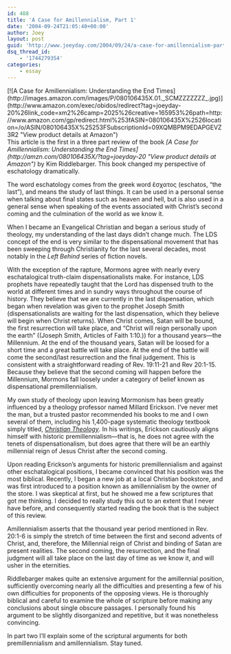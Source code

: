 ```yaml
---
id: 488
title: 'A Case for Amillennialism, Part 1'
date: '2004-09-24T21:05:40+00:00'
author: Joey
layout: post
guid: 'http://www.joeyday.com/2004/09/24/a-case-for-amillennialism-part-1'
dsq_thread_id:
    - '1744279354'
categories:
    - essay
---
```


<div class="alignleft">[![A Case for Amillennialism: Understanding the End Times](http://images.amazon.com/images/P/080106435X.01._SCMZZZZZZZ_.jpg)](http://www.amazon.com/exec/obidos/redirect?tag=joeyday-20%26link_code=xm2%26camp=2025%26creative=165953%26path=http://www.amazon.com/gp/redirect.html%253fASIN=080106435X%2526location=/o/ASIN/080106435X%25253FSubscriptionId=09XQMBPM9EDAPGEVZ3R2 "View product details at Amazon")</div>This article is the first in a three part review of the book <cite>[A Case for Amillennialism: Understanding the End Times](http://amzn.com/080106435X/?tag=joeyday-20 "View product details at Amazon")</cite> by Kim Riddlebarger. This book changed my perspective of eschatology dramatically.

The word eschatology comes from the greek word ἔσχατος (eschatos, “the last”), and means the study of last things. It can be used in a personal sense when talking about final states such as heaven and hell, but is also used in a general sense when speaking of the events associated with Christ’s second coming and the culmination of the world as we know it.

When I became an Evangelical Christian and began a serious study of theology, my understanding of the last days didn’t change much. The LDS concept of the end is very similar to the dispensational movement that has been sweeping through Christianity for the last several decades, most notably in the <cite>Left Behind</cite> series of fiction novels.

With the exception of the rapture, Mormons agree with nearly every eschatalogical truth-claim dispensationalists make. For instance, LDS prophets have repeatedly taught that the Lord has dispensed truth to the world at different times and in sundry ways throughout the course of history. They believe that we are currently in the last dispensation, which began when revelation was given to the prophet Joseph Smith (dispensationalists are waiting for the last dispensation, which they believe will begin when Christ returns). When Christ comes, Satan will be bound, the first resurrection will take place, and “Christ will reign personally upon the earth” ((Joseph Smith, Articles of Faith 1:10.)) for a thousand years—the Millennium. At the end of the thousand years, Satan will be loosed for a short time and a great battle will take place. At the end of the battle will come the second/last resurrection and the final judgement. This is consistent with a straightforward reading of Rev. 19:11-21 and Rev 20:1-15. Because they believe that the second coming will happen before the Millennium, Mormons fall loosely under a category of belief known as dispensational premillennialism.

My own study of theology upon leaving Mormonism has been greatly influenced by a theology professor named Millard Erickson. I’ve never met the man, but a trusted pastor recommended his books to me and I own several of them, including his 1,400-page systematic theology textbook simply titled, [<cite>Christian Theology</cite>](http://amzn.com/0801021820/?tag=joeyday-20). In his writings, Erickson cautiously aligns himself with historic premillennialism—that is, he does not agree with the tenets of dispensationalism, but does agree that there will be an earthly millennial reign of Jesus Christ after the second coming.

Upon reading Erickson’s arguments for historic premillennialism and against other eschatalogical positions, I became convinced that his position was the most biblical. Recently, I began a new job at a local Christian bookstore, and was first introduced to a position known as amillennialism by the owner of the store. I was skeptical at first, but he showed me a few scriptures that got me thinking. I decided to really study this out to an extent that I never have before, and consequently started reading the book that is the subject of this review.

Amillennialism asserts that the thousand year period mentioned in Rev. 20:1-6 is simply the stretch of time between the first and second advents of Christ, and, therefore, the Millennial reign of Christ and binding of Satan are present realities. The second coming, the resurrection, and the final judgment will all take place on the last day of time as we know it, and will usher in the eternities.

Riddlebarger makes quite an extensive argument for the amillennial position, sufficiently overcoming nearly all the difficulties and presenting a few of his own difficulties for proponents of the opposing views. He is thoroughly biblical and careful to examine the whole of scripture before making any conclusions about single obscure passages. I personally found his argument to be slightly disorganized and repetitive, but it was nonetheless convincing.

In part two I’ll explain some of the scriptural arguments for both premillennialism and amillennialism. Stay tuned.